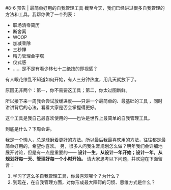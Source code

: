    #8-6 预告 | 最简单好用的自我管理工具
截至今天，我们已经讲过很多自我管理的方法和工具。我帮你做了一个列表：
- 职场清零简历
- 断舍离
- WOOP
- 加减乘除
- 三秒禅
- 精力管理金字塔
- 仪式感
- ……
是不是有看少林七十二绝技的即视感？

有人眼花缭乱不知道如何开始，有人三分钟热度，用几天就放下了。

原因无非两个：第一，你不需要这工具；第二，你太过图新鲜。

所以接下来一周我会尝试放缓进度——只讲一个最简单的、最基础的工具 ，同时讲讲背后的心法，看看大家是否会掌握得更好。 

这个工具是我自己最喜欢使用的——也许是世界上最简单的自我管理工具。

到底是什么？下周会讲。

我是一个懒人，总是琢磨着更好的方法。所以最后我最喜欢用的方法，往往都是最简单好用的，希望你喜欢。
另，很多人问我生涯规划怎么做？明年我们会详细地展开讨论，但是有一点是重要的—— **设计一生，从设计一年开始；设计一年，从规划好每一天、管理好每一个小时开始。**
请大家思考以下问题，并欢迎在下面留言：
1. 学习了这么多自我管理工具，你最喜欢哪个？为什么？
2. 到现在，在自我管理方面，对你形成最大障碍的习惯、思维方式是什么？